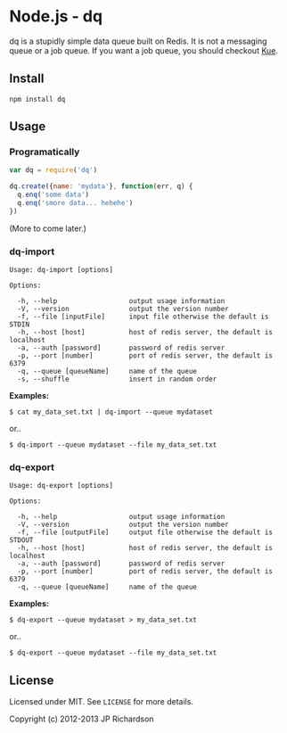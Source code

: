 Node.js - dq
============

dq is a stupidly simple data queue built on Redis. It is not a messaging queue or a job queue. If you want a job queue, you should checkout [Kue](http://learnboost.github.com/kue/).



Install
-------

    npm install dq



Usage
-----

### Programatically

```js
var dq = require('dq')

dq.create({name: 'mydata'}, function(err, q) {
  q.enq('some data')
  q.enq('smore data... hehehe')
})
```

(More to come later.)


### dq-import


    Usage: dq-import [options]

    Options:

      -h, --help                  output usage information
      -V, --version               output the version number
      -f, --file [inputFile]      input file otherwise the default is STDIN
      -h, --host [host]           host of redis server, the default is localhost
      -a, --auth [password]       password of redis server
      -p, --port [number]         port of redis server, the default is 6379
      -q, --queue [queueName]     name of the queue
      -s, --shuffle               insert in random order



**Examples:**

    $ cat my_data_set.txt | dq-import --queue mydataset

or..

    $ dq-import --queue mydataset --file my_data_set.txt


### dq-export


    Usage: dq-export [options]

    Options:

      -h, --help                  output usage information
      -V, --version               output the version number
      -f, --file [outputFile]     output file otherwise the default is STDOUT
      -h, --host [host]           host of redis server, the default is localhost
      -a, --auth [password]       password of redis server
      -p, --port [number]         port of redis server, the default is 6379
      -q, --queue [queueName]     name of the queue



**Examples:**

    $ dq-export --queue mydataset > my_data_set.txt

or..

    $ dq-export --queue mydataset --file my_data_set.txt


## License

Licensed under MIT. See `LICENSE` for more details.

Copyright (c) 2012-2013 JP Richardson

